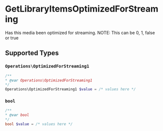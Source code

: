 # GetLibraryItemsOptimizedForStreaming

Has this media been optimized for streaming. NOTE: This can be 0, 1, false or true


## Supported Types

### `Operations\OptimizedForStreaming1`

```php
/**
* @var Operations\OptimizedForStreaming1
*/
Operations\OptimizedForStreaming1 $value = /* values here */
```

### `bool`

```php
/**
* @var bool
*/
bool $value = /* values here */
```

